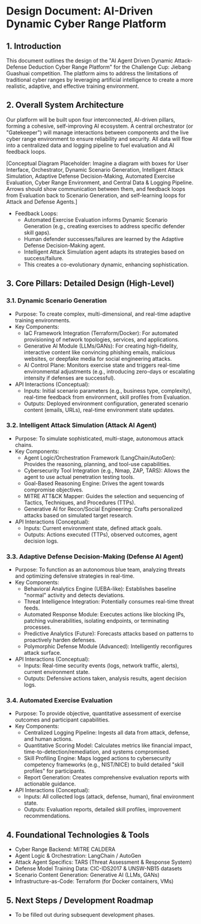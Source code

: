 # Design Document: AI-Driven Dynamic Cyber Range Platform

## 1. Introduction
This document outlines the design of the "AI Agent Driven Dynamic Attack-Defense Deduction Cyber Range Platform" for the Challenge Cup: Jiebang Guashuai competition. The platform aims to address the limitations of traditional cyber ranges by leveraging artificial intelligence to create a more realistic, adaptive, and effective training environment.

## 2. Overall System Architecture
Our platform will be built upon four interconnected, AI-driven pillars, forming a cohesive, self-improving AI ecosystem. A central orchestrator (or "Gatekeeper") will manage interactions between components and the live cyber range environment to ensure reliability and security. All data will flow into a centralized data and logging pipeline to fuel evaluation and AI feedback loops.

[Conceptual Diagram Placeholder: Imagine a diagram with boxes for User Interface, Orchestrator, Dynamic Scenario Generation, Intelligent Attack Simulation, Adaptive Defense Decision-Making, Automated Exercise Evaluation, Cyber Range Environment, and Central Data & Logging Pipeline. Arrows should show communication between them, and feedback loops from Evaluation back to Scenario Generation, and self-learning loops for Attack and Defense Agents.]

* Feedback Loops:
    * Automated Exercise Evaluation informs Dynamic Scenario Generation (e.g., creating exercises to address specific defender skill gaps).
    * Human defender successes/failures are learned by the Adaptive Defense Decision-Making agent.
    * Intelligent Attack Simulation agent adapts its strategies based on success/failure.
    * This creates a co-evolutionary dynamic, enhancing sophistication.

## 3. Core Pillars: Detailed Design (High-Level)

### 3.1. Dynamic Scenario Generation
* Purpose: To create complex, multi-dimensional, and real-time adaptive training environments.
* Key Components:
    * IaC Framework Integration (Terraform/Docker): For automated provisioning of network topologies, services, and applications.
    * Generative AI Module (LLMs/GANs): For creating high-fidelity, interactive content like convincing phishing emails, malicious websites, or deepfake media for social engineering attacks.
    * AI Control Plane: Monitors exercise state and triggers real-time environmental adjustments (e.g., introducing zero-days or escalating intensity if defenses are successful).
* API Interactions (Conceptual):
    * Inputs: Initial scenario parameters (e.g., business type, complexity), real-time feedback from environment, skill profiles from Evaluation.
    * Outputs: Deployed environment configuration, generated scenario content (emails, URLs), real-time environment state updates.

### 3.2. Intelligent Attack Simulation (Attack AI Agent)
* Purpose: To simulate sophisticated, multi-stage, autonomous attack chains.
* Key Components:
    * Agent Logic/Orchestration Framework (LangChain/AutoGen): Provides the reasoning, planning, and tool-use capabilities.
    * Cybersecurity Tool Integration (e.g., Nmap, ZAP, TARS): Allows the agent to use actual penetration testing tools.
    * Goal-Based Reasoning Engine: Drives the agent towards compromise objectives.
    * MITRE ATT&CK Mapper: Guides the selection and sequencing of Tactics, Techniques, and Procedures (TTPs).
    * Generative AI for Recon/Social Engineering: Crafts personalized attacks based on simulated target research.
* API Interactions (Conceptual):
    * Inputs: Current environment state, defined attack goals.
    * Outputs: Actions executed (TTPs), observed outcomes, agent decision logs.

### 3.3. Adaptive Defense Decision-Making (Defense AI Agent)
* Purpose: To function as an autonomous blue team, analyzing threats and optimizing defensive strategies in real-time.
* Key Components:
    * Behavioral Analytics Engine (UEBA-like): Establishes baseline "normal" activity and detects deviations.
    * Threat Intelligence Integration: Potentially consumes real-time threat feeds.
    * Automated Response Module: Executes actions like blocking IPs, patching vulnerabilities, isolating endpoints, or terminating processes.
    * Predictive Analytics (Future): Forecasts attacks based on patterns to proactively harden defenses.
    * Polymorphic Defense Module (Advanced): Intelligently reconfigures attack surface.
* API Interactions (Conceptual):
    * Inputs: Real-time security events (logs, network traffic, alerts), current environment state.
    * Outputs: Defensive actions taken, analysis results, agent decision logs.

### 3.4. Automated Exercise Evaluation
* Purpose: To provide objective, quantitative assessment of exercise outcomes and participant capabilities.
* Key Components:
    * Centralized Logging Pipeline: Ingests all data from attack, defense, and human actions.
    * Quantitative Scoring Model: Calculates metrics like financial impact, time-to-detection/remediation, and systems compromised.
    * Skill Profiling Engine: Maps logged actions to cybersecurity competency frameworks (e.g., NIST/NICE) to build detailed "skill profiles" for participants.
    * Report Generation: Creates comprehensive evaluation reports with actionable guidance.
* API Interactions (Conceptual):
    * Inputs: All collected logs (attack, defense, human), final environment state.
    * Outputs: Evaluation reports, detailed skill profiles, improvement recommendations.

## 4. Foundational Technologies & Tools
* Cyber Range Backend: MITRE CALDERA
* Agent Logic & Orchestration: LangChain / AutoGen
* Attack Agent Specifics: TARS (Threat Assessment & Response System)
* Defense Model Training Data: CIC-IDS2017 & UNSW-NB15 datasets
* Scenario Content Generation: Generative AI (LLMs, GANs)
* Infrastructure-as-Code: Terraform (for Docker containers, VMs)

## 5. Next Steps / Development Roadmap
* To be filled out during subsequent development phases.